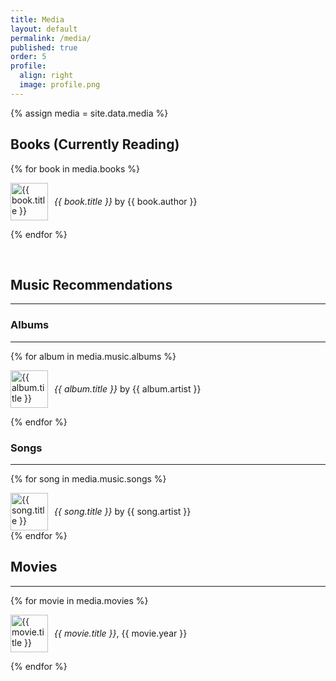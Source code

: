 ```yaml
---
title: Media
layout: default
permalink: /media/
published: true
order: 5
profile:
  align: right
  image: profile.png
---
```


{% assign media = site.data.media %}

## Books (Currently Reading)

{% for book in media.books %}

<div style="display: flex; align-items: center;">
  <img src="{{ site.baseurl }}/assets/images/media/{{ book.image }}" alt="{{ book.title }}" style="width: 60px; height: 60px; margin-right: 10px;">
  <p><i>{{ book.title }}</i> by {{ book.author }}</p>
</div>

{% endfor %}

<br>

## Music Recommendations

---

### Albums

---

{% for album in media.music.albums %}

<div style="display: flex; align-items: center;">
  <img src="{{ site.baseurl }}/assets/images/media/{{ album.image }}" alt="{{ album.title }}" style="width: 60px; height: 60px; margin-right: 10px;">
  <p><i>{{ album.title }}</i> by {{ album.artist }}</p>
</div>

{% endfor %}

### Songs

---

{% for song in media.music.songs %}

<div style="display: flex; align-items: center;">
  <img src="{{ site.baseurl }}/assets/images/media/{{ song.image }}" alt="{{ song.title }}" style="width: 60px; height: 60px; margin-right: 10px;">
  <p><i>{{ song.title }}</i> by {{ song.artist }}</p></div>{% endfor %}
<br>

## Movies

---

{% for movie in media.movies %}

<div style="display: flex; align-items: center;">
  <img src="{{ site.baseurl }}/assets/images/media/{{ movie.image }}" alt="{{ movie.title }}" style="width: 60px; height: 60px; margin-right: 10px;">
  <p><i>{{ movie.title }}</i>, {{ movie.year }}</p>
</div>

{% endfor %}